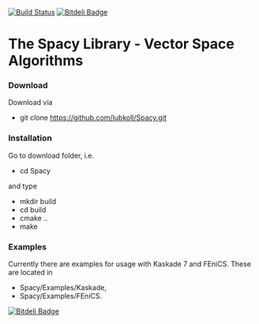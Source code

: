 [![Build Status](https://travis-ci.org/lubkoll/Spacy.svg?branch=master)](https://travis-ci.org/lubkoll/Spacy/builds)
[![Bitdeli Badge](https://d2weczhvl823v0.cloudfront.net/lubkoll/spacy/trend.png)](https://bitdeli.com/free "Bitdeli Badge")
# The Spacy Library - Vector Space Algorithms

### Download
Download via
  - git clone https://github.com/lubkoll/Spacy.git

### Installation
Go to download folder, i.e.
  - cd Spacy
  
and type
  - mkdir build
  - cd build
  - cmake ..
  - make

### Examples
Currently there are examples for usage with Kaskade 7 and FEniCS. These are located in 
 - Spacy/Examples/Kaskade, 
 - Spacy/Examples/FEniCS. 


[![Bitdeli Badge](https://d2weczhvl823v0.cloudfront.net/lubkoll/spacy/trend.png)](https://bitdeli.com/free "Bitdeli Badge")


